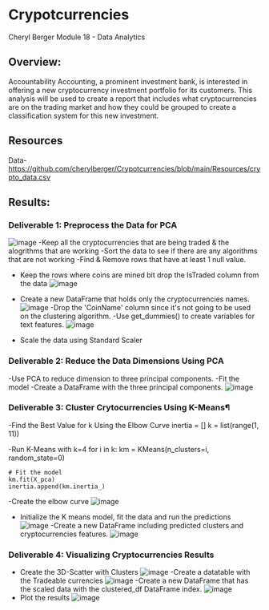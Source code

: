 # Crypotcurrencies
Cheryl Berger
Module 18 - Data Analytics

## Overview:
Accountability Accounting, a prominent investment bank, is interested in offering a new cryptocurrency investment portfolio for its customers. This analysis will be used to create a report that includes what cryptocurrencies are on the trading market and how they could be grouped to create a classification system for this new investment.

## Resources

Data- https://github.com/cherylberger/Crypotcurrencies/blob/main/Resources/crypto_data.csv
## Results:

### Deliverable 1: Preprocess the Data for PCA
![image](https://user-images.githubusercontent.com/94234511/161364398-428a6863-33ed-4491-884a-381b58d17741.png)
-Keep all the cryptocurrencies that are being traded & the alogrithms that are working
-Sort the data to see if there are any algorithms that are not working
-Find & Remove rows that have at least 1 null value.
- Keep the rows where coins are mined bit drop the IsTraded column from the data
![image](https://user-images.githubusercontent.com/94234511/161364642-40d2eb97-5e1e-455a-8b25-e1c683cf92a3.png)

- Create a new DataFrame that holds only the cryptocurrencies names.
![image](https://user-images.githubusercontent.com/94234511/161364754-71a02f9b-88df-4302-a787-d420f11c7ca2.png)
-Drop the 'CoinName' column since it's not going to be used on the clustering algorithm.
-Use get_dummies() to create variables for text features.
![image](https://user-images.githubusercontent.com/94234511/161364854-a02e36c5-dc48-4e61-9dec-6176ea9c2a76.png)
- Scale the data using Standard Scaler
### Deliverable 2: Reduce the Data Dimensions Using PCA
-Use PCA to reduce dimension to three principal components.
-Fit the model
-Create a DataFrame with the three principal components.
![image](https://user-images.githubusercontent.com/94234511/161364936-c5fb075c-0bfc-4922-b962-0a2481e25ada.png)

### Deliverable 3: Cluster Crytocurrencies Using K-Means¶
-Find the Best Value for k Using the Elbow Curve
inertia = []
k = list(range(1, 11))

-Run K-Means with k=4
for i in k:
    km = KMeans(n_clusters=i, random_state=0)

    # Fit the model
    km.fit(X_pca)
    inertia.append(km.inertia_)
-Create the elbow curve
![image](https://user-images.githubusercontent.com/94234511/161365013-c74bb7ac-7ea1-481f-88af-e3c19b6dd78a.png)
- Initialize the K means model, fit the data and run the predictions
![image](https://user-images.githubusercontent.com/94234511/161365032-56ae31dd-cd37-4414-9657-344d0429c6b1.png)
-Create a new DataFrame including predicted clusters and cryptocurrencies features.
![image](https://user-images.githubusercontent.com/94234511/161365094-bb66ef6d-6f0f-49b6-bb08-e3c8cff38ea4.png)

### Deliverable 4: Visualizing Cryptocurrencies Results
- Create the 3D-Scatter with Clusters
![image](https://user-images.githubusercontent.com/94234511/161365163-26405f00-82aa-4db6-af66-bdc4b0880b95.png)
-Create a datatable with the Tradeable currencies
![image](https://user-images.githubusercontent.com/94234511/161365174-48c11457-7445-4a06-9b7b-c67d8a3444b3.png)
-Create a new DataFrame that has the scaled data with the clustered_df DataFrame index.
![image](https://user-images.githubusercontent.com/94234511/161364297-86120cc9-d3f1-4849-8a3a-10c2b986803d.png)
- Plot the results 
![image](https://user-images.githubusercontent.com/94234511/161365237-70127f38-7dac-4d04-8ddb-5e02c96061ae.png)

